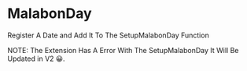 # MalabonDay
Register A Date and Add It To The SetupMalabonDay Function

NOTE: The Extension Has A Error With The SetupMalabonDay It Will Be Updated in V2 😀.
